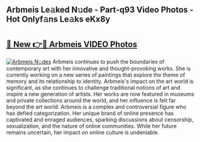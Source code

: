 ## Arbmeis Le𝚊ked N𝚞de - Part-q93 Video Photos - Hot Onlyf𝚊ns Le𝚊ks eKx8y

# <h2><a href="http://ac4508.deff.icu/?id=Arbmeis">🔗 New 👉🔴 Arbmeis VIDEO Photos</a></h2>

[![Arbmeis N𝚞des](https://i.imgur.com/rIISA9y.gif)](http://ac4508.deff.icu/?id=Arbmeis)
Arbmeis continues to push the boundaries of contemporary art with her innovative and thought-provoking works. She is currently working on a new series of paintings that explore the theme of memory and its relationship to identity. Arbmeis's impact on the art world is significant, as she continues to challenge traditional notions of art and inspire a new generation of artists. Her works are now featured in museums and private collections around the world, and her influence is felt far beyond the art world. Arbmeis is a complex and controversial figure who has defied categorization. Her unique brand of online presence has captivated and enraged audiences, sparking discussions about censorship, sexualization, and the nature of online communities. While her future remains uncertain, her impact on online culture is undeniable.
